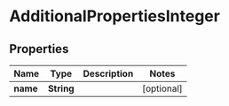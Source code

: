 

# AdditionalPropertiesInteger

## Properties

Name | Type | Description | Notes
------------ | ------------- | ------------- | -------------
**name** | **String** |  |  [optional]



